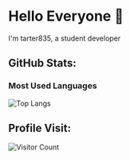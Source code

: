 # Hello Everyone 👋

I'm tarter835, a student developer

## GitHub Stats:

### Most Used Languages
![Top Langs](https://github-readme-stats.vercel.app/api/top-langs/?username=tarter835&layout=compact&theme=dark)

## Profile Visit:
![Visitor Count](https://profile-counter.glitch.me/tarter835/count.svg)
